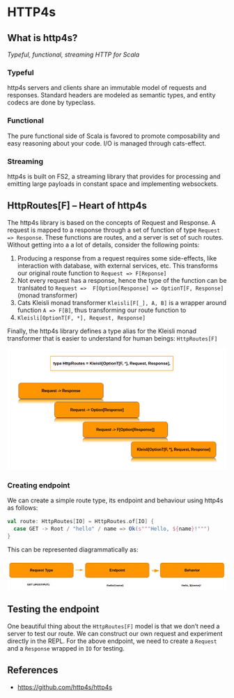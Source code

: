 # HTTP4s

## What is http4s?

*Typeful, functional, streaming HTTP for Scala*

### Typeful
http4s servers and clients share an immutable model
of requests and responses. Standard headers are 
modeled as semantic types, and entity codecs are 
done by typeclass.

### Functional
The pure functional side of Scala is favored to 
promote composability and easy reasoning about your
code. I/O is managed through cats-effect.

### Streaming
http4s is built on FS2, a streaming library that 
provides for processing and emitting large payloads
in constant space and implementing websockets.

## HttpRoutes[F] – Heart of http4s
The http4s library is based on the concepts of 
Request and Response. A request is mapped to a 
response through a set of function of type `Request
=> Response`. These functions are routes, and a 
server is set of such routes. Without getting into 
a a lot of details, consider the following points:

1. Producing a response from a request requires some
side-effects, like interaction with database, with 
external services, etc. This transforms our original
route function to `Request => F[Reponse]`
2. Not every request has a response, hence the type
of the function can be tranlsated to `Request => 
F[Option[Response] => OptionT[F, Response]` (monad 
transformer)
3. Cats Kleisli monad transformer `Kleisli[F[_], A,
B]` is a wrapper around function `A => F[B]`, thus 
transforming our route function to 
4. `Kleisli[OptionT[F, *], Request, Response]`

Finally, the http4s library defines a type alias for
the Kleisli monad transformer that is easier to 
understand for human beings: `HttpRoutes[F]`

![](img/type-requests.png)

### Creating endpoint
We can create a simple route type, its endpoint and
behaviour using http4s as follows:

```scala
val route: HttpRoutes[IO] = HttpRoutes.of[IO] {
  case GET -> Root / "hello" / name => Ok(s"""Hello, ${name}!""")
}
```
This can be represented diagrammatically as:

![](img/request-behavior.jpg)

## Testing the endpoint
One beautiful thing about the `HttpRoutes[F]` model 
is that we don’t need a server to test our route. 
We can construct our own request and experiment 
directly in the REPL. For the above endpoint, we
need to create a `Request` and a `Response` wrapped 
in `IO` for testing.


## References
* https://github.com/http4s/http4s